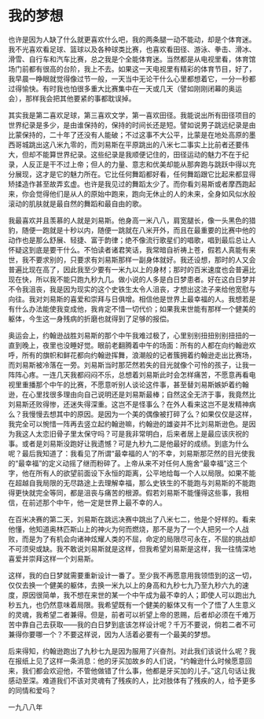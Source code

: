 <link href="../../../css/style.css" rel="stylesheet" type="text/css" />

# 我的梦想

<div class="p">

也许是因为人缺了什么就更喜欢什么吧，我的两条腿一动不能动，却是个体育迷。我不光喜欢看足球、篮球以及各种球类比赛，也喜欢看田径、游泳、拳击、滑冰、滑雪、自行车和汽车比赛，总之我是个全能体育迷。当然都是从电视里看，体育馆场门前都有很高的台阶，我上不去。如果这一天电视里有精彩的体育节目，好了，我早晨一睁眼就觉得像过节一般，一天当中无论干什么心里都想着它，一分一秒都过得愉快。有时我也怕很多重大比赛集中在一天或几天（譬如刚刚闭幕的奥运会），那样我会把其他要紧的事都耽误掉。

其实我是第二喜欢足球，第三喜欢文学，第一喜欢田径。我能说出所有田径项目的世界纪录是多少，是由谁保持的，保持的时间长还是短。譬如说男子跳远纪录是由比蒙保持的，二十年了还没有人能破；不过这事不大公平，比蒙是在地处高原的墨西哥城跳出这八米九零的，而刘易斯在平原跳出的八米七二事实上比前者还要伟大，但却不能算世界纪录。这些纪录是我顺便记住的，田径运动的魅力不在于纪录，人反正是干不过上帝；但人的力量、意志和优美却能从那奔跑与跳跃中得以充分展现，这才是它的魅力所在。它比任何舞蹈都好看，任何舞蹈跟它比起来都显得矫揉造作甚至故弄玄虚。也许是我见过的舞蹈太少了。而你看刘易斯或者摩西跑起来，你会觉得他们是从人的原始中跑来，跑向无休止的人的未来，全身如风似水般滚动的肌肤就是最自然的舞蹈和最自由的歌。

我最喜欢并且羡慕的人就是刘易斯。他身高一米八八，肩宽腿长，像一头黑色的猎豹，随便一跑就是十秒以内，随便一跳就在八米开外，而且在最重要的比赛中他的动作也是那么舒展、轻捷、富于韵律；绝不像流行歌星们的唱歌，唱到最后总让人怀疑这到底是要干什么。不怕读者诸君笑话，我常暗自祈祷上苍，假若人真能有来世，我不要求别的，只要求有刘易斯那样一副身体就好。我还设想，那时的人又会普遍比现在高了，因此我至少要有一米九以上的身材；那时的百米速度也会普遍比现在快，所以我不能只跑九秒九几。做小说的人多是白日梦患者。好在这白日梦并不令我沮丧，我是因为现实的这个史铁生太令人沮丧，才想出这法子来给他宽慰与向往。我对刘易斯的喜爱和崇拜与日俱增。相信他是世界上最幸福的人。我想若是有什么办法能使我变成他，我肯定不惜一切代价；如果我来世能有那样一个健美的躯体，今生这一身残病的折磨也就得到了足够的报偿。

奥运会上，约翰逊战胜刘易斯的那个中午我难过极了，心里别别扭扭别别扭扭的一直到晚上，夜里也没睡好觉。眼前老翻腾着中午的场面：所有的人都在向约翰逊欢呼，所有的旗帜和鲜花都向约翰逊挥舞，浪潮般的记者簇拥着约翰逊走出比赛场，而刘易斯被冷落在一旁。刘易斯当时那茫然若失的目光就像个可怜的孩子，让我一阵阵心疼。一连几天我都闷闷不乐，总想着刘易斯此时会怎样痛苦，不愿意再看电视里重播那个中午的比赛，不愿意听别人谈论这件事，甚至替刘易斯嫉妒着约翰逊，在心里找很多理由向自己说明还是刘易斯最棒；自然这全无济于事，我竟然比刘易斯还败得惨，还迷失得深重。这岂不是怪事么？在外人看来这岂不是发精神病么？我慢慢去想其中的原因。是因为一个美的偶像被打碎了么？如果仅仅是这样，我完全可以惋惜一阵再去竖立起约翰逊嘛，约翰逊的雄姿并不比刘易斯逊色。是因为我这人太恋旧骨子里太保守吗？可是我非常明白，后来者居上是最应该庆祝的事。或者是刘易斯没跑好让我遗憾？可是九秒九二是他最好的成绩。到底为什么呢？最后我知道了：我看见了所谓“最幸福的人”的不幸，刘易斯那茫然的目光使我的“最幸福”的定义动摇了继而粉碎了。上帝从来不对任何人施舍“最幸福”这三个字，他在所有人的欲望前面设下永恒的距离，公平地给每一个人以局限。如果不能在超越自我局限的无尽路途上去理解幸福，那么史铁生的不能跑与刘易斯的不能跑得更快就完全等同，都是沮丧与痛苦的根源。假若刘易斯不能懂得这些事，我相信，在前述那个中午，他一定是世界上最不幸的人。

在百米决赛的第二天，刘易斯在跳远决赛中跳出了八米七二，他是个好样的。看来他懂，他知道奥林匹斯山上的神火为何而燃烧，那不是为了一个人把另一个人战败，而是为了有机会向诸神炫耀人类的不屈，命定的局限尽可永在，不屈的挑战却不可须臾或缺。我不敢说刘易斯就是这样，但我希望刘易斯是这样，我一往情深地喜爱并崇拜这样一个刘易斯。

这样，我的白日梦就需要重新设计一番了。至少我不再愿意用我领悟到的这一切，仅仅去换一个健美的躯体，去换一米九以上的身高和九秒七九乃至九秒六九的速度，原因很简单，我不想在来世的某一个中午成为最不幸的人；即使人可以跑出九秒五九，也仍然意味着局限。我希望既有一个健美的躯体又有一个了悟了人生意义的灵魂，我希望二者兼得。但是，前者可以祈望上帝的恩赐，后者却必须在千难万苦中靠自己去获取——我的白日梦到底该怎样设计呢？千万不要说，倘若二者不可兼得你要哪一个？不要这样说，因为人活着必要有一个最美的梦想。

后来得知，约翰逊跑出了九秒七九是因为服用了兴奋剂。对此我们该说什么呢？我在报纸上见了这样一条消息：他的牙买加故乡的人们说，“约翰逊什么时候愿意回来，我们都会欢迎他，不管他做错了什么事，他都是牙买加的儿子。”这几句话让我感动至深。难道我们不该对灵魂有了残疾的人，比对肢体有了残疾的人，给予更多的同情和爱吗？

一九八八年
